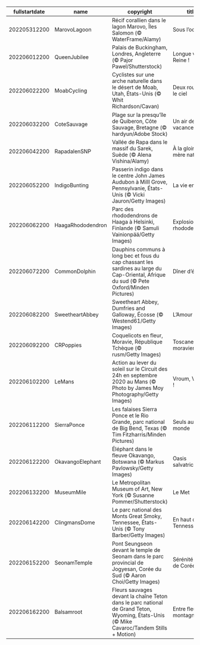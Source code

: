 |fullstartdate|name|copyright|title|image|
|--|--|--|--|--|
202205312200|MarovoLagoon|Récif corallien dans le lagon Marovo, Îles Salomon (© WaterFrame/Alamy)|Sous l’océan|![](/fr-FR/2022/06/202205312200MarovoLagoon.jpg)|
202206012200|QueenJubilee|Palais de Buckingham, Londres, Angleterre (© Pajor Pawel/Shutterstock)|Longue vie à la Reine !|![](/fr-FR/2022/06/202206012200QueenJubilee.jpg)|
202206022200|MoabCycling|Cyclistes sur une arche naturelle dans le désert de Moab, Utah, États-Unis (© Whit Richardson/Cavan)|Deux roues et le ciel|![](/fr-FR/2022/06/202206022200MoabCycling.jpg)|
202206032200|CoteSauvage|Plage sur la presqu’île de Quiberon, Côte Sauvage, Bretagne (© hardyun/Adobe Stock)|Un air de vacances|![](/fr-FR/2022/06/202206032200CoteSauvage.jpg)|
202206042200|RapadalenSNP|Vallée de Rapa dans le massif du Sarek, Suède (© Alena Vishina/Alamy)|À la gloire de mère nature|![](/fr-FR/2022/06/202206042200RapadalenSNP.jpg)|
202206052200|IndigoBunting|Passerin indigo dans le centre John James Audubon à Milll Grove, Pennsylvanie, États-Unis (© Vicki Jauron/Getty Images)|La vie en bleu|![](/fr-FR/2022/06/202206052200IndigoBunting.jpg)|
202206062200|HaagaRhododendron|Parc des rhododendrons de Haaga à Helsinki, Finlande (© Samuli Vainionpää/Getty Images)|Explosion de rhododendrons|![](/fr-FR/2022/06/202206062200HaagaRhododendron.jpg)|
202206072200|CommonDolphin|Dauphins communs à long bec et fous du cap chassant les sardines au large du Cap-Oriental, Afrique du sud (© Pete Oxford/Minden Pictures)|Dîner d’équipe|![](/fr-FR/2022/06/202206072200CommonDolphin.jpg)|
202206082200|SweetheartAbbey|Sweetheart Abbey, Dumfries and Galloway, Écosse (© Westend61/Getty Images)|L’Amour|![](/fr-FR/2022/06/202206082200SweetheartAbbey.jpg)|
202206092200|CRPoppies|Coquelicots en fleur, Moravie, République Tchèque (© rusm/Getty Images)|Toscane moravienne|![](/fr-FR/2022/06/202206092200CRPoppies.jpg)|
202206102200|LeMans|Action au lever du soleil sur le Circuit des 24h en septembre 2020 au Mans (© Photo by James Moy Photography/Getty Images)|Vroum, Vroum !|![](/fr-FR/2022/06/202206102200LeMans.jpg)|
202206112200|SierraPonce|Les falaises Sierra Ponce et le Rio Grande, parc national de Big Bend, Texas (© Tim Fitzharris/Minden Pictures)|Seuls au monde|![](/fr-FR/2022/06/202206112200SierraPonce.jpg)|
202206122200|OkavangoElephant|Éléphant dans le fleuve Okavango, Botswana (© Markus Pavlowsky/Getty Images)|Oasis salvatrice|![](/fr-FR/2022/06/202206122200OkavangoElephant.jpg)|
202206132200|MuseumMile|Le Metropolitan Museum of Art, New York (© Susanne Pommer/Shutterstock)|Le Met|![](/fr-FR/2022/06/202206132200MuseumMile.jpg)|
202206142200|ClingmansDome|Le parc national des Monts Great Smoky, Tennessee, États-Unis (© Tony Barber/Getty Images)|En haut du Tennessee|![](/fr-FR/2022/06/202206142200ClingmansDome.jpg)|
202206152200|SeonamTemple|Pont Seungseon devant le temple de Seonam dans le parc provincial de Jogyesan, Corée du Sud (© Aaron Choi/Getty Images)|Sérénité venue de Corée|![](/fr-FR/2022/06/202206152200SeonamTemple.jpg)|
202206162200|Balsamroot|Fleurs sauvages devant la chaîne Teton dans le parc national de Grand Teton, Wyoming, États-Unis (© Mike Cavaroc/Tandem Stills + Motion)|Entre fleurs et montagne|![](/fr-FR/2022/06/202206162200Balsamroot.jpg)|

